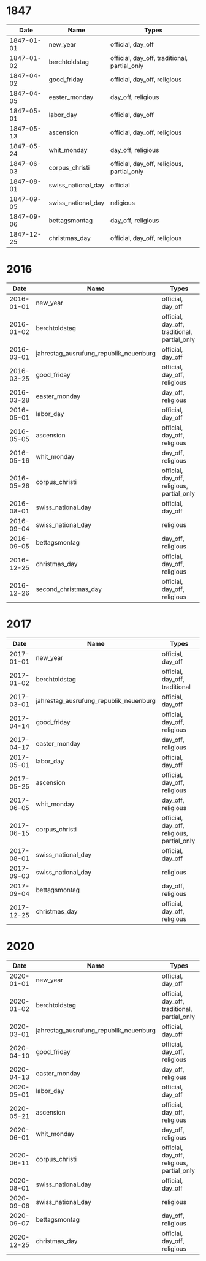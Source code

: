 # 1847

| Date       | Name               | Types                                        |
|------------|--------------------|----------------------------------------------|
| 1847-01-01 | new_year           | official, day_off                            |
| 1847-01-02 | berchtoldstag      | official, day_off, traditional, partial_only |
| 1847-04-02 | good_friday        | official, day_off, religious                 |
| 1847-04-05 | easter_monday      | day_off, religious                           |
| 1847-05-01 | labor_day          | official, day_off                            |
| 1847-05-13 | ascension          | official, day_off, religious                 |
| 1847-05-24 | whit_monday        | day_off, religious                           |
| 1847-06-03 | corpus_christi     | official, day_off, religious, partial_only   |
| 1847-08-01 | swiss_national_day | official                                     |
| 1847-09-05 | swiss_national_day | religious                                    |
| 1847-09-06 | bettagsmontag      | day_off, religious                           |
| 1847-12-25 | christmas_day      | official, day_off, religious                 |

# 2016

| Date       | Name                                   | Types                                        |
|------------|----------------------------------------|----------------------------------------------|
| 2016-01-01 | new_year                               | official, day_off                            |
| 2016-01-02 | berchtoldstag                          | official, day_off, traditional, partial_only |
| 2016-03-01 | jahrestag_ausrufung_republik_neuenburg | official, day_off                            |
| 2016-03-25 | good_friday                            | official, day_off, religious                 |
| 2016-03-28 | easter_monday                          | day_off, religious                           |
| 2016-05-01 | labor_day                              | official, day_off                            |
| 2016-05-05 | ascension                              | official, day_off, religious                 |
| 2016-05-16 | whit_monday                            | day_off, religious                           |
| 2016-05-26 | corpus_christi                         | official, day_off, religious, partial_only   |
| 2016-08-01 | swiss_national_day                     | official, day_off                            |
| 2016-09-04 | swiss_national_day                     | religious                                    |
| 2016-09-05 | bettagsmontag                          | day_off, religious                           |
| 2016-12-25 | christmas_day                          | official, day_off, religious                 |
| 2016-12-26 | second_christmas_day                   | official, day_off, religious                 |

# 2017

| Date       | Name                                   | Types                                      |
|------------|----------------------------------------|--------------------------------------------|
| 2017-01-01 | new_year                               | official, day_off                          |
| 2017-01-02 | berchtoldstag                          | official, day_off, traditional             |
| 2017-03-01 | jahrestag_ausrufung_republik_neuenburg | official, day_off                          |
| 2017-04-14 | good_friday                            | official, day_off, religious               |
| 2017-04-17 | easter_monday                          | day_off, religious                         |
| 2017-05-01 | labor_day                              | official, day_off                          |
| 2017-05-25 | ascension                              | official, day_off, religious               |
| 2017-06-05 | whit_monday                            | day_off, religious                         |
| 2017-06-15 | corpus_christi                         | official, day_off, religious, partial_only |
| 2017-08-01 | swiss_national_day                     | official, day_off                          |
| 2017-09-03 | swiss_national_day                     | religious                                  |
| 2017-09-04 | bettagsmontag                          | day_off, religious                         |
| 2017-12-25 | christmas_day                          | official, day_off, religious               |

# 2020

| Date       | Name                                   | Types                                        |
|------------|----------------------------------------|----------------------------------------------|
| 2020-01-01 | new_year                               | official, day_off                            |
| 2020-01-02 | berchtoldstag                          | official, day_off, traditional, partial_only |
| 2020-03-01 | jahrestag_ausrufung_republik_neuenburg | official, day_off                            |
| 2020-04-10 | good_friday                            | official, day_off, religious                 |
| 2020-04-13 | easter_monday                          | day_off, religious                           |
| 2020-05-01 | labor_day                              | official, day_off                            |
| 2020-05-21 | ascension                              | official, day_off, religious                 |
| 2020-06-01 | whit_monday                            | day_off, religious                           |
| 2020-06-11 | corpus_christi                         | official, day_off, religious, partial_only   |
| 2020-08-01 | swiss_national_day                     | official, day_off                            |
| 2020-09-06 | swiss_national_day                     | religious                                    |
| 2020-09-07 | bettagsmontag                          | day_off, religious                           |
| 2020-12-25 | christmas_day                          | official, day_off, religious                 |
